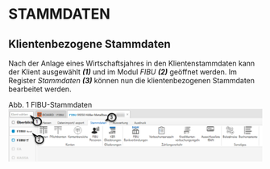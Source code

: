 # STAMMDATEN

## Klientenbezogene Stammdaten


Nach der Anlage eines Wirtschaftsjahres in den Klientenstammdaten kann der Klient ausgewählt ***(1)*** und im Modul *FIBU **(2)*** geöffnet werden. Im Register *Stammdaten* ***(3)*** können nun die klientenbezogenen Stammdaten bearbeitet werden.

Abb. 1 FIBU-Stammdaten
![Image](<img/NeuesElement203.png>)

